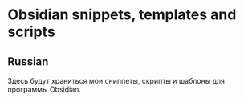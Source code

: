 # Obsidian snippets, templates and scripts

## Russian

Здесь будут храниться мои сниппеты, скрипты и шаблоны для программы Obsidian.
